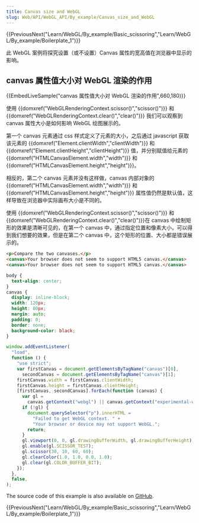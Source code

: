 ```yaml
---
title: Canvas size and WebGL
slug: Web/API/WebGL_API/By_example/Canvas_size_and_WebGL
---
```


{{PreviousNext("Learn/WebGL/By_example/Basic_scissoring","Learn/WebGL/By_example/Boilerplate_1")}}

此 WebGL 案例将探究设置（或不设置）Canvas 属性的宽高值在浏览器中显示的影响。

## canvas 属性值大小对 WebGL 渲染的作用

{{EmbedLiveSample("canvas 属性值大小对 WebGL 渲染的作用",660,180)}}

使用 {{domxref("WebGLRenderingContext.scissor()","scissor()")}} 和 {{domxref("WebGLRenderingContext.clear()","clear()")}} 我们可以观察到 canvas 属性大小是如何影响 WebGL 绘图展示的。

第一个 canvas 元素通过 css 样式定义了元素的大小，之后通过 javascript 获取该元素的 {{domxref("Element.clientWidth","clientWidth")}} 和{{domxref("Element.clientHeight","clientHeight")}} 值，并分别赋值给元素的 {{domxref("HTMLCanvasElement.width","width")}} 和{{domxref("HTMLCanvasElement.height","height")}}。

相反的，第二个 canvas 元素并没有这样做，canvas 内部对象的{{domxref("HTMLCanvasElement.width","width")}} 和 {{domxref("HTMLCanvasElement.height","height")}} 属性值仍然是默认值，这样导致在浏览器中实际画布大小是不同的。

使用 {{domxref("WebGLRenderingContext.scissor()","scissor()")}} 和{{domxref("WebGLRenderingContext.clear()","clear()")}}在 canvas 中绘制矩形的效果是清晰可见的，在第一个 canvas 中，通过指定位置和像素大小，可以得到我们想要的效果，但是在第二个 canvas 中，这个矩形的位置、大小都是错误展示的。

```html
<p>Compare the two canvases.</p>
<canvas>Your browser does not seem to support HTML5 canvas.</canvas>
<canvas>Your browser does not seem to support HTML5 canvas.</canvas>
```

```css
body {
  text-align: center;
}
canvas {
  display: inline-block;
  width: 120px;
  height: 80px;
  margin: auto;
  padding: 0;
  border: none;
  background-color: black;
}
```

```js
window.addEventListener(
  "load",
  function () {
    "use strict";
    var firstCanvas = document.getElementsByTagName("canvas")[0],
      secondCanvas = document.getElementsByTagName("canvas")[1];
    firstCanvas.width = firstCanvas.clientWidth;
    firstCanvas.height = firstCanvas.clientHeight;
    [firstCanvas, secondCanvas].forEach(function (canvas) {
      var gl =
        canvas.getContext("webgl") || canvas.getContext("experimental-webgl");
      if (!gl) {
        document.querySelector("p").innerHTML =
          "Failed to get WebGL context. " +
          "Your browser or device may not support WebGL.";
        return;
      }
      gl.viewport(0, 0, gl.drawingBufferWidth, gl.drawingBufferHeight);
      gl.enable(gl.SCISSOR_TEST);
      gl.scissor(30, 10, 60, 60);
      gl.clearColor(1.0, 1.0, 0.0, 1.0);
      gl.clear(gl.COLOR_BUFFER_BIT);
    });
  },
  false,
);
```

The source code of this example is also available on [GitHub](https://github.com/idofilin/webgl-by-example/tree/master/canvas-size-and-webgl).

{{PreviousNext("Learn/WebGL/By_example/Basic_scissoring","Learn/WebGL/By_example/Boilerplate_1")}}
